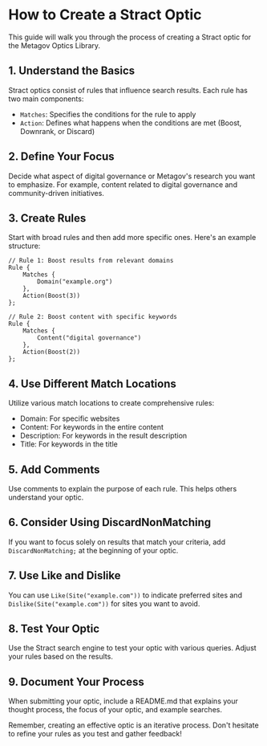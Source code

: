 # How to Create a Stract Optic

This guide will walk you through the process of creating a Stract optic for the Metagov Optics Library.

## 1. Understand the Basics

Stract optics consist of rules that influence search results. Each rule has two main components:
- `Matches`: Specifies the conditions for the rule to apply
- `Action`: Defines what happens when the conditions are met (Boost, Downrank, or Discard)

## 2. Define Your Focus

Decide what aspect of digital governance or Metagov's research you want to emphasize. For example, content related to digital governance and community-driven initiatives.

## 3. Create Rules

Start with broad rules and then add more specific ones. Here's an example structure:

```
// Rule 1: Boost results from relevant domains
Rule {
    Matches {
        Domain("example.org")
    },
    Action(Boost(3))
};

// Rule 2: Boost content with specific keywords
Rule {
    Matches {
        Content("digital governance")
    },
    Action(Boost(2))
};
```

## 4. Use Different Match Locations

Utilize various match locations to create comprehensive rules:
- Domain: For specific websites
- Content: For keywords in the entire content
- Description: For keywords in the result description
- Title: For keywords in the title

## 5. Add Comments

Use comments to explain the purpose of each rule. This helps others understand your optic.

## 6. Consider Using DiscardNonMatching

If you want to focus solely on results that match your criteria, add `DiscardNonMatching;` at the beginning of your optic.

## 7. Use Like and Dislike

You can use `Like(Site("example.com"))` to indicate preferred sites and `Dislike(Site("example.com"))` for sites you want to avoid.

## 8. Test Your Optic

Use the Stract search engine to test your optic with various queries. Adjust your rules based on the results.

## 9. Document Your Process

When submitting your optic, include a README.md that explains your thought process, the focus of your optic, and example searches.

Remember, creating an effective optic is an iterative process. Don't hesitate to refine your rules as you test and gather feedback!